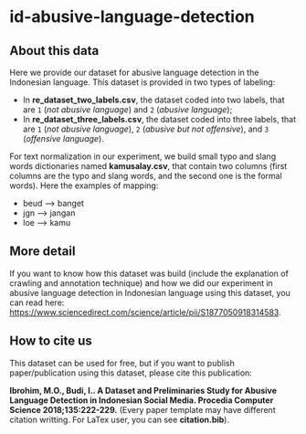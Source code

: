 # id-abusive-language-detection

## About this data
Here we provide our dataset for abusive language detection in the Indonesian language. This dataset is provided in two types of labeling:
* In **re_dataset_two_labels.csv**, the dataset coded into two labels, that are `1` (*not abusive language*) and `2` (*abusive language*);
* In **re_dataset_three_labels.csv**, the dataset coded into three labels, that are  `1` (*not abusive language*), `2` (*abusive but not offensive*), and `3` (*offensive language*).

For text normalization in our experiment, we build small typo and slang words dictionaries named **kamusalay.csv**, that contain two columns (first columns are the typo and slang words, and the second one is the formal words). Here the examples of mapping:
* beud --> banget
* jgn --> jangan
* loe --> kamu

## More detail
If you want to know how this dataset was build (include the explanation of crawling and annotation technique) and how we did our experiment in abusive language detection in Indonesian language using this dataset, you can read here: https://www.sciencedirect.com/science/article/pii/S1877050918314583.

## How to cite us
This dataset can be used for free, but if you want to publish paper/publication using this dataset, please cite this publication:

**Ibrohim, M.O., Budi, I.. A Dataset and Preliminaries Study for Abusive Language Detection in Indonesian Social Media. Procedia Computer Science 2018;135:222-229.** (Every paper template may have different citation writting. For LaTex user, you can see **citation.bib**).
